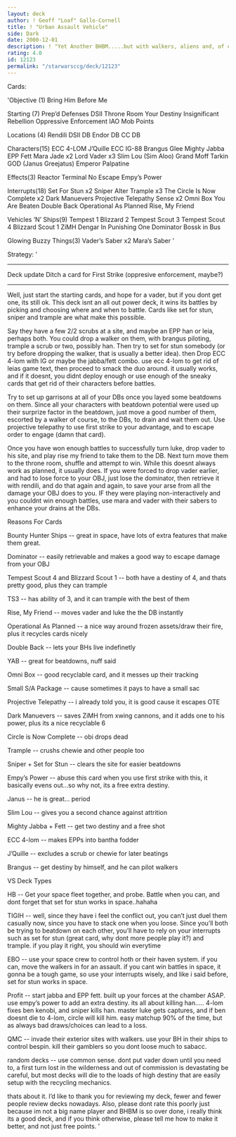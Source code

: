 ```yaml
---
layout: deck
author: ! Geoff "Loaf" Gallo-Cornell
title: ! "Urban Assault Vehicle"
side: Dark
date: 2000-12-01
description: ! "Yet Another BHBM.....but with walkers, aliens and, of course, the regular suspects."
rating: 4.0
id: 12123
permalink: "/starwarsccg/deck/12123"
---
```

Cards: 

'Objective (1)
Bring Him Before Me

Starting (7)
Prep’d Defenses
DSII Throne Room
Your Destiny
Insignificant Rebellion
Oppressive Enforcement
IAO
Mob Points


Locations (4)
Rendili
DSII DB
Endor DB
CC DB

Characters(15)
ECC 4-LOM
J’Quille
ECC IG-88
Brangus Glee
Mighty Jabba
EPP Fett
Mara Jade x2
Lord Vader x3
Slim Lou (Sim Aloo)
Grand Moff Tarkin
GOD (Janus Greejatus)
Emperor Palpatine

Effects(3)
Reactor Terminal
No Escape
Empy’s Power

Interrupts(18)
Set For Stun x2
Sniper
Alter
Trample x3
The Circle Is Now Complete x2
Dark Manuevers
Projective Telepathy
Sense x2
Omni Box
You Are Beaten
Double Back
Operational As Planned
Rise, My Friend

Vehicles ’N’ Ships(9)
Tempest 1
Blizzard 2
Tempest Scout 3
Tempest Scout 4
Blizzard Scout 1
ZiMH
Dengar In Punishing One
Dominator
Bossk in Bus

Glowing Buzzy Things(3)
Vader’s Saber x2
Mara’s Saber '

Strategy: '

-------------------------------------
Deck update Ditch a card for First Strike (oppresive enforcement, maybe?)

-------------------------------------


Well, just start the starting cards, and hope for a vader, but if you dont get one, its still ok.  This deck isnt an all out power deck, it wins its battles by picking and choosing where and when to battle. Cards like set for stun, sniper and trample are what make this possible.

Say they have a few 2/2 scrubs at a site, and maybe an EPP han or leia, perhaps both. You could drop a walker on them, with brangus piloting, trample a scrub or two, possibly han. Then try to set for stun somebody (or try before dropping the walker, that is usually a better idea). then Drop ECC 4-lom with IG or maybe the jabba/fett combo. use ecc 4-lom to get rid of leias game text, then proceed to smack the duo around. it usually works, and if it doesnt, you didnt deploy enough or use enough of the sneaky cards that get rid of their characters before battles.

Try to set up garrisons at all of your DBs once you layed some beatdowns on them. Since all your characters with beatdown potential were used up their surprize factor in the beatdown, just move a good number of them, escorted by a walker of course, to the DBs, to drain and wait them out. Use projective telepathy to use first strike to your advantage, and to escape order to engage (damn that card).

Once you have won enough battles to successfully turn luke, drop vader to his site, and play rise my friend to take them to the DB. Next turn move them to the throne room, shuffle and attempt to win. While this doesnt always work as planned, it usually does. If you were forced to drop vader earlier, and had to lose force to your OBJ, just lose the dominator, then retrieve it with rendili, and do that again and again, to save your arse from all the damage your OBJ does to you. IF they were playing non-interactively and you couldnt win enough battles, use mara and vader with their sabers to enhance your drains at the DBs.

Reasons For Cards

Bounty Hunter Ships -- great in space, have lots of extra features that make them great.

Dominator -- easily retrievable and makes a good way to escape damage from your OBJ

Tempest Scout 4 and Blizzard Scout 1 -- both have a destiny of 4, and thats pretty good, plus they can trample

TS3 -- has ability of 3, and it can trample with the best of them

Rise, My Friend -- moves vader and luke the the DB instantly

Operational As Planned -- a nice way around frozen assets/draw their fire, plus it recycles cards nicely

Double Back -- lets your BHs live indefinetly

YAB -- great for beatdowns, nuff said

Omni Box -- good recyclable card, and it messes up their tracking

Small S/A Package -- cause sometimes it pays to have a small sac

Projective Telepathy -- i already told you, it is good cause it escapes OTE

Dark Manuevers -- saves ZiMH from xwing cannons, and it adds one to his power, plus its a nice recyclable 6

Circle is Now Complete -- obi drops dead

Trample -- crushs chewie and other people too

Sniper + Set for Stun -- clears the site for easier beatdowns

Empy’s Power -- abuse this card when you use first strike with this, it basically evens out...so why not, its a free extra destiny.

Janus -- he is great... period

Slim Lou -- gives you a second chance against attrition

Mighty Jabba + Fett -- get two destiny and a free shot

ECC 4-lom -- makes EPPs into bantha fodder

J’Quille -- excludes a scrub or chewie for later beatings

Brangus -- get destiny by himself, and he can pilot walkers

VS Deck Types

HB -- Get your space fleet together, and probe. Battle when you can, and dont forget that set for stun works in space..hahaha

TIGIH -- well, since they have i feel the conflict out, you can’t just duel them casually now, since you have to stack one when you loose. Since you’ll both be trying to beatdown on each other, you’ll have to rely on your interrupts such as set for stun (great card, why dont more people play it?) and trample. if you play it right, you should win everytime

EBO -- use your space crew to control hoth or their haven system. if you can, move the walkers in for an assault. if you cant win battles in space, it gonna be a tough game, so use your interrupts wisely, and like i said before, set for stun works in space.

Profit -- start jabba and EPP fett. built up your forces at the chamber ASAP. use empy’s power to add an extra destiny. its all about killing han..... 4-lom fixes ben kenobi, and sniper kills han. master luke gets captures, and if ben doesnt die to 4-lom, circle will kill him. easy matchup 90% of the time, but as always bad draws/choices can lead to a loss.

QMC -- invade their exterior sites with walkers. use your BH in their ships to control bespin. kill their gamblers so you dont loose much to sabacc.

random decks -- use common sense. dont put vader down until you need to, a first turn lost in the wilderness and out of commission is devastating be careful, but most decks will die to the loads of high destiny that are easily setup with the recycling mechanics.


thats about it. I’d like to thank you for reviewing my deck, fewer and fewer people review decks nowadays. Also, please dont rate this poorly just because im not a big name player and BHBM is so over done, i really think its a good deck, and if you think otherwise, please tell me how to make it better, and not just free points.
'
